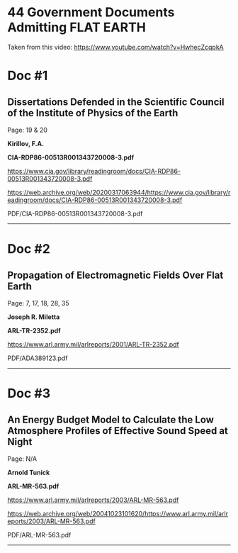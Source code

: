 # 44 Government Documents Admitting FLAT EARTH 

Taken from this video: https://www.youtube.com/watch?v=HwhecZcqpkA 

# Doc #1
## Dissertations Defended in the Scientific Council of the Institute of Physics of the Earth
Page: 19 & 20

**Kirillov, F.A.**

**CIA-RDP86-00513R001343720008-3.pdf**

https://www.cia.gov/library/readingroom/docs/CIA-RDP86-00513R001343720008-3.pdf

https://web.archive.org/web/20200317063944/https://www.cia.gov/library/readingroom/docs/CIA-RDP86-00513R001343720008-3.pdf 

PDF/CIA-RDP86-00513R001343720008-3.pdf

--- 

# Doc #2
## Propagation of Electromagnetic Fields Over Flat Earth
Page: 7, 17, 18, 28, 35 

**Joseph R. Miletta**

**ARL-TR-2352.pdf**

https://www.arl.army.mil/arlreports/2001/ARL-TR-2352.pdf

PDF/ADA389123.pdf

---

# Doc #3
## An Energy Budget Model to Calculate the Low Atmosphere Profiles of Effective Sound Speed at Night
Page: N/A

**Arnold Tunick**

**ARL-MR-563.pdf**

https://www.arl.army.mil/arlreports/2003/ARL-MR-563.pdf

https://web.archive.org/web/20041023101620/https://www.arl.army.mil/arlreports/2003/ARL-MR-563.pdf 

PDF/ARL-MR-563.pdf

---

